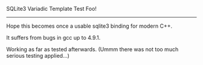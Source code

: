 

SQLite3 Variadic Template Test Foo!

-------

Hope this becomes once a usable sqlite3 binding for modern C++.

It suffers from bugs in gcc up to 4.9.1. 

Working as far as tested afterwards. 
(Ummm there was not too much serious testing applied...)

